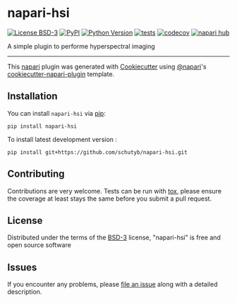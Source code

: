 # napari-hsi

[![License BSD-3](https://img.shields.io/pypi/l/napari-hsi.svg?color=green)](https://github.com/schutyb/napari-hsi/raw/main/LICENSE)
[![PyPI](https://img.shields.io/pypi/v/napari-hsi.svg?color=green)](https://pypi.org/project/napari-hsi)
[![Python Version](https://img.shields.io/pypi/pyversions/napari-hsi.svg?color=green)](https://python.org)
[![tests](https://github.com/schutyb/napari-hsi/workflows/tests/badge.svg)](https://github.com/schutyb/napari-hsi/actions)
[![codecov](https://codecov.io/gh/schutyb/napari-hsi/branch/main/graph/badge.svg)](https://codecov.io/gh/schutyb/napari-hsi)
[![napari hub](https://img.shields.io/endpoint?url=https://api.napari-hub.org/shields/napari-hsi)](https://napari-hub.org/plugins/napari-hsi)

A simple plugin to performe hyperspectral imaging

----------------------------------

This [napari] plugin was generated with [Cookiecutter] using [@napari]'s [cookiecutter-napari-plugin] template.

<!--
Don't miss the full getting started guide to set up your new package:
https://github.com/napari/cookiecutter-napari-plugin#getting-started

and review the napari docs for plugin developers:
https://napari.org/stable/plugins/index.html
-->

## Installation

You can install `napari-hsi` via [pip]:

    pip install napari-hsi



To install latest development version :

    pip install git+https://github.com/schutyb/napari-hsi.git


## Contributing

Contributions are very welcome. Tests can be run with [tox], please ensure
the coverage at least stays the same before you submit a pull request.

## License

Distributed under the terms of the [BSD-3] license,
"napari-hsi" is free and open source software

## Issues

If you encounter any problems, please [file an issue] along with a detailed description.

[napari]: https://github.com/napari/napari
[Cookiecutter]: https://github.com/audreyr/cookiecutter
[@napari]: https://github.com/napari
[MIT]: http://opensource.org/licenses/MIT
[BSD-3]: http://opensource.org/licenses/BSD-3-Clause
[GNU GPL v3.0]: http://www.gnu.org/licenses/gpl-3.0.txt
[GNU LGPL v3.0]: http://www.gnu.org/licenses/lgpl-3.0.txt
[Apache Software License 2.0]: http://www.apache.org/licenses/LICENSE-2.0
[Mozilla Public License 2.0]: https://www.mozilla.org/media/MPL/2.0/index.txt
[cookiecutter-napari-plugin]: https://github.com/napari/cookiecutter-napari-plugin

[file an issue]: https://github.com/schutyb/napari-hsi/issues

[napari]: https://github.com/napari/napari
[tox]: https://tox.readthedocs.io/en/latest/
[pip]: https://pypi.org/project/pip/
[PyPI]: https://pypi.org/
